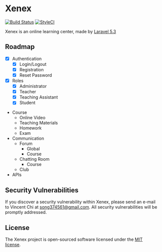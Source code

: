 # Xenex

[![Build Status](https://travis-ci.org/ChiVincent/xenex.svg?branch=master)](https://travis-ci.org/ChiVincent/xenex)
[![StyleCI](https://styleci.io/repos/70693192/shield?branch=master)](https://styleci.io/repos/70693192)

Xenex is an online learning center, made by [Laravel 5.3](https://laravel.com)

## Roadmap

- [x] Authentication
    * [x] Login/Logout
    * [x] Registration
    * [x] Reset Password
- [x] Roles
    - [x] Administrator
    - [x] Teacher
    - [x] Teaching Assistant
    - [x] Student
- Course
    - Online Video
    - Teaching Materials
    - Homework
    - Exam
- Communication
    - Forum
        - Global
        - Course
    - Chatting Room
        - Course
    - Club
- APIs

## Security Vulnerabilities

If you discover a security vulnerability within Xenex, please send an e-mail to Vincent Chi at song374561@gmail.com. All security vulnerabilities will be promptly addressed.

## License

The Xenex project is open-sourced software licensed under the [MIT license](http://opensource.org/licenses/MIT).
